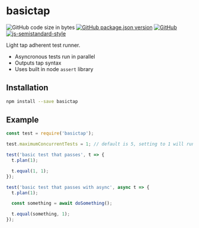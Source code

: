 # basictap
![GitHub code size in bytes](https://img.shields.io/github/languages/code-size/markwylde/basictap?style=flat-square)
[![GitHub package.json version](https://img.shields.io/github/package-json/v/markwylde/basictap?style=flat-square)](https://github.com/markwylde/basictap/blob/master/package.json)
[![GitHub](https://img.shields.io/github/license/markwylde/basictap?style=flat-square)](https://github.com/markwylde/basictap/blob/master/LICENSE)
[![js-semistandard-style](https://img.shields.io/badge/code%20style-semistandard-brightgreen.svg?style=flat-square)](https://github.com/standard/semistandard)

Light tap adherent test runner.

- Asyncronous tests run in parallel
- Outputs tap syntax
- Uses built in node `assert` library

## Installation
```bash
npm install --save basictap
```

## Example
```javascript
const test = require('basictap');

test.maximumConcurrentTests = 1; // default is 5, setting to 1 will run only 1 at a time

test('basic test that passes', t => {
  t.plan(1);

  t.equal(1, 1);
});

test('basic test that passes with async', async t => {
  t.plan(1);

  const something = await doSomething();

  t.equal(something, 1);
});
```
